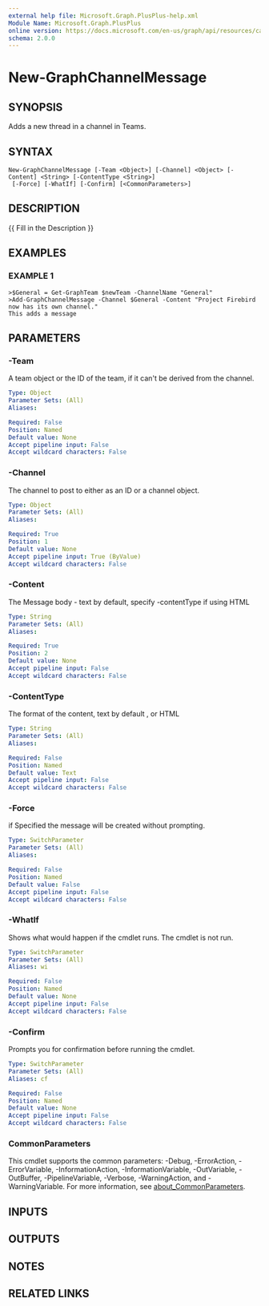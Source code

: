 ```yaml
---
external help file: Microsoft.Graph.PlusPlus-help.xml
Module Name: Microsoft.Graph.PlusPlus
online version: https://docs.microsoft.com/en-us/graph/api/resources/calculatedcolumn?view=graph-rest-1.0
schema: 2.0.0
---
```


# New-GraphChannelMessage

## SYNOPSIS
Adds a new thread in a channel in Teams.

## SYNTAX

```
New-GraphChannelMessage [-Team <Object>] [-Channel] <Object> [-Content] <String> [-ContentType <String>]
 [-Force] [-WhatIf] [-Confirm] [<CommonParameters>]
```

## DESCRIPTION
{{ Fill in the Description }}

## EXAMPLES

### EXAMPLE 1
```
>$General = Get-GraphTeam $newTeam -ChannelName "General"
>Add-GraphChannelMessage -Channel $General -Content "Project Firebird now has its own channel."
This adds a message
```

## PARAMETERS

### -Team
A team object or the ID of the team, if it can't be derived from the channel.

```yaml
Type: Object
Parameter Sets: (All)
Aliases:

Required: False
Position: Named
Default value: None
Accept pipeline input: False
Accept wildcard characters: False
```

### -Channel
The channel to post to either as an ID or a channel object.

```yaml
Type: Object
Parameter Sets: (All)
Aliases:

Required: True
Position: 1
Default value: None
Accept pipeline input: True (ByValue)
Accept wildcard characters: False
```

### -Content
The Message body - text by default, specify -contentType if using HTML

```yaml
Type: String
Parameter Sets: (All)
Aliases:

Required: True
Position: 2
Default value: None
Accept pipeline input: False
Accept wildcard characters: False
```

### -ContentType
The format of the content, text by default , or HTML

```yaml
Type: String
Parameter Sets: (All)
Aliases:

Required: False
Position: Named
Default value: Text
Accept pipeline input: False
Accept wildcard characters: False
```

### -Force
if Specified the message will be created without prompting.

```yaml
Type: SwitchParameter
Parameter Sets: (All)
Aliases:

Required: False
Position: Named
Default value: False
Accept pipeline input: False
Accept wildcard characters: False
```

### -WhatIf
Shows what would happen if the cmdlet runs.
The cmdlet is not run.

```yaml
Type: SwitchParameter
Parameter Sets: (All)
Aliases: wi

Required: False
Position: Named
Default value: None
Accept pipeline input: False
Accept wildcard characters: False
```

### -Confirm
Prompts you for confirmation before running the cmdlet.

```yaml
Type: SwitchParameter
Parameter Sets: (All)
Aliases: cf

Required: False
Position: Named
Default value: None
Accept pipeline input: False
Accept wildcard characters: False
```

### CommonParameters
This cmdlet supports the common parameters: -Debug, -ErrorAction, -ErrorVariable, -InformationAction, -InformationVariable, -OutVariable, -OutBuffer, -PipelineVariable, -Verbose, -WarningAction, and -WarningVariable. For more information, see [about_CommonParameters](http://go.microsoft.com/fwlink/?LinkID=113216).

## INPUTS

## OUTPUTS

## NOTES

## RELATED LINKS
